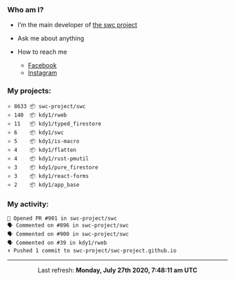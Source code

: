 ### Who am I?

- I’m the main developer of [the swc project](https://github.com/swc-project/swc)

- Ask me about anything

- How to reach me
  - [Facebook](https://www.facebook.com/profile.php?id=100024888122318)
  - [Instagram](https://www.instagram.com/kdy1123/)

### My projects:

```
⭐️ 8633 📦 swc-project/swc
⭐️ 140  📦 kdy1/rweb
⭐️ 11   📦 kdy1/typed_firestore
⭐️ 6    📦 kdy1/swc
⭐️ 5    📦 kdy1/is-macro
⭐️ 4    📦 kdy1/flatten
⭐️ 4    📦 kdy1/rust-pmutil
⭐️ 3    📦 kdy1/pure_firestore
⭐️ 3    📦 kdy1/react-forms
⭐️ 2    📦 kdy1/app_base
```

### My activity:

```
💪 Opened PR #901 in swc-project/swc
🗣 Commented on #896 in swc-project/swc
🗣 Commented on #900 in swc-project/swc
🗣 Commented on #39 in kdy1/rweb
⬆️ Pushed 1 commit to swc-project/swc-project.github.io
```

------------
<p align="center">Last refresh: <b>Monday, July 27th 2020, 7:48:11 am UTC</b></p>